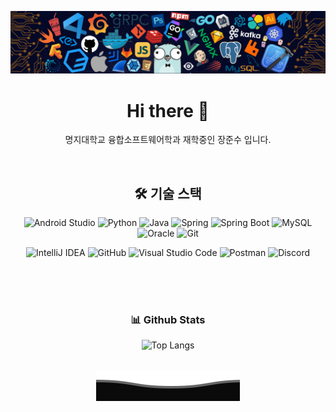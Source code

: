 
![](https://github.com/dipanjanpanja6/dipanjanpanja6/blob/master/media/header_.png)
<div align="center">


# Hi there 👋
명지대학교 융합소프트웨어학과 재학중인 장준수 입니다.

<br>


## 🛠 기술 스택
![Android Studio](https://img.shields.io/badge/-Android%20Studio-3DDC84?style=flat-square&logo=android-studio&logoColor=white)  ![Python](https://img.shields.io/badge/-Python-3776AB?style=flat-square&logo=python&logoColor=white)  ![Java](https://img.shields.io/badge/-Java-007396?style=flat-square&logo=java&logoColor=white)  ![Spring](https://img.shields.io/badge/-Spring-6DB33F?style=flat-square&logo=spring&logoColor=white)  ![Spring Boot](https://img.shields.io/badge/-Spring%20Boot-6DB33F?style=flat-square&logo=spring-boot&logoColor=white)  ![MySQL](https://img.shields.io/badge/-MySQL-4479A1?style=flat-square&logo=mysql&logoColor=white)  ![Oracle](https://img.shields.io/badge/-Oracle-F80000?style=flat-square&logo=oracle&logoColor=white)  ![Git](https://img.shields.io/badge/-Git-F05032?style=flat-square&logo=git&logoColor=white) 
<br>

![IntelliJ IDEA](https://img.shields.io/badge/-IntelliJ%20IDEA-000000?style=flat-square&logo=intellij-idea&logoColor=white)  ![GitHub](https://img.shields.io/badge/-GitHub-181717?style=flat-square&logo=github&logoColor=white)  ![Visual Studio Code](https://img.shields.io/badge/-Visual%20Studio%20Code-007ACC?style=flat-square&logo=visual-studio-code&logoColor=white)  ![Postman](https://img.shields.io/badge/-Postman-FF6C37?style=flat-square&logo=postman&logoColor=white)  ![Discord](https://img.shields.io/badge/-Discord-5865F2?style=flat-square&logo=discord&logoColor=white) 



<br/>
<br/>

  



<br>


### 📊 Github Stats
![Top Langs](https://github-readme-stats.vercel.app/api/top-langs/?username=wkdal1433&layout=compact)



<br>
<img src="footer.svg">

</div>

